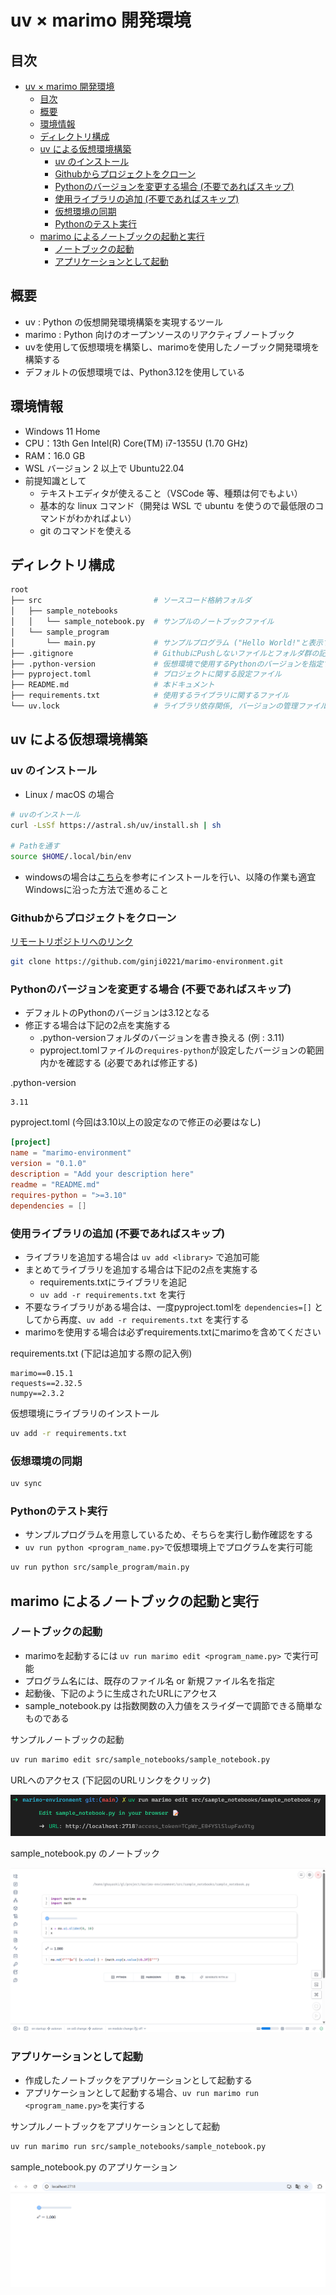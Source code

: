 # uv × marimo 開発環境

## 目次

- [uv × marimo 開発環境](#uv--marimo-開発環境)
  - [目次](#目次)
  - [概要](#概要)
  - [環境情報](#環境情報)
  - [ディレクトリ構成](#ディレクトリ構成)
  - [uv による仮想環境構築](#uv-による仮想環境構築)
    - [uv のインストール](#uv-のインストール)
    - [Githubからプロジェクトをクローン](#githubからプロジェクトをクローン)
    - [Pythonのバージョンを変更する場合 (不要であればスキップ)](#pythonのバージョンを変更する場合-不要であればスキップ)
    - [使用ライブラリの追加 (不要であればスキップ)](#使用ライブラリの追加-不要であればスキップ)
    - [仮想環境の同期](#仮想環境の同期)
    - [Pythonのテスト実行](#pythonのテスト実行)
  - [marimo によるノートブックの起動と実行](#marimo-によるノートブックの起動と実行)
    - [ノートブックの起動](#ノートブックの起動)
    - [アプリケーションとして起動](#アプリケーションとして起動)

## 概要

- uv : Python の仮想開発環境構築を実現するツール
- marimo : Python 向けのオープンソースのリアクティブノートブック
- uvを使用して仮想環境を構築し、marimoを使用したノーブック開発環境を構築する
- デフォルトの仮想環境では、Python3.12を使用している

## 環境情報

- Windows 11 Home
- CPU：13th Gen Intel(R) Core(TM) i7-1355U (1.70 GHz)
- RAM：16.0 GB
- WSL バージョン 2 以上で Ubuntu22.04
- 前提知識として
  - テキストエディタが使えること（VSCode 等、種類は何でもよい）
  - 基本的な linux コマンド（開発は WSL で ubuntu を使うので最低限のコマンドがわかればよい）
  - git のコマンドを使える

## ディレクトリ構成

```bash
root
├── src                         # ソースコード格納フォルダ
│   ├── sample_notebooks                  
│   │   └── sample_notebook.py  # サンプルのノートブックファイル
│   └── sample_program
│       └── main.py             # サンプルプログラム ("Hello World!"と表示するだけ)
├── .gitignore                  # GithubにPushしないファイルとフォルダ群の記述ファイル
├── .python-version             # 仮想環境で使用するPythonのバージョンを指定する
├── pyproject.toml              # プロジェクトに関する設定ファイル
├── README.md                   # 本ドキュメント
├── requirements.txt            # 使用するライブラリに関するファイル
└── uv.lock                     # ライブラリ依存関係, バージョンの管理ファイル
```

## uv による仮想環境構築

### uv のインストール

- Linux / macOS の場合

```bash
# uvのインストール
curl -LsSf https://astral.sh/uv/install.sh | sh

# Pathを通す
source $HOME/.local/bin/env
```

- windowsの場合は[こちら](https://docs.astral.sh/uv/getting-started/installation/#__tabbed_1_2)を参考にインストールを行い、以降の作業も適宜Windowsに沿った方法で進めること

### Githubからプロジェクトをクローン

[リモートリポジトリへのリンク](https://github.com/ginji0221/marimo-environment/tree/main#)

```bash    
git clone https://github.com/ginji0221/marimo-environment.git
```

### Pythonのバージョンを変更する場合 (不要であればスキップ)

- デフォルトのPythonのバージョンは3.12となる
- 修正する場合は下記の2点を実施する
  - .python-versionフォルダのバージョンを書き換える (例 : 3.11)
  - pyproject.tomlファイルの`requires-python`が設定したバージョンの範囲内かを確認する (必要であれば修正する)

.python-version

```text
3.11
```  

pyproject.toml (今回は3.10以上の設定なので修正の必要はなし)

```toml
[project]
name = "marimo-environment"
version = "0.1.0"
description = "Add your description here"
readme = "README.md"
requires-python = ">=3.10"
dependencies = []
```

### 使用ライブラリの追加 (不要であればスキップ)

- ライブラリを追加する場合は `uv add <library>` で追加可能
- まとめてライブラリを追加する場合は下記の2点を実施する
  - requirements.txtにライブラリを追記
  - `uv add -r requirements.txt` を実行
- 不要なライブラリがある場合は、一度pyproject.tomlを `dependencies=[]` としてから再度、`uv add -r requirements.txt` を実行する
- marimoを使用する場合は必ずrequirements.txtにmarimoを含めてください

requirements.txt (下記は追加する際の記入例)

```text
marimo==0.15.1
requests==2.32.5
numpy==2.3.2
```

仮想環境にライブラリのインストール
```bash
uv add -r requirements.txt
```

### 仮想環境の同期

```bash
uv sync
```

### Pythonのテスト実行

- サンプルプログラムを用意しているため、そちらを実行し動作確認をする
- `uv run python <program_name.py>`で仮想環境上でプログラムを実行可能

```bash
uv run python src/sample_program/main.py
```

## marimo によるノートブックの起動と実行

### ノートブックの起動

- marimoを起動するには `uv run marimo edit <program_name.py>` で実行可能
- プログラム名には、既存のファイル名 or 新規ファイル名を指定
- 起動後、下記のように生成されたURLにアクセス
- sample_notebook.py は指数関数の入力値をスライダーで調節できる簡単なものである

サンプルノートブックの起動

```bash
uv run marimo edit src/sample_notebooks/sample_notebook.py
```

URLへのアクセス (下記図のURLリンクをクリック)

![URL Access Image](/images/marimo_url.png)

sample_notebook.py のノートブック

![Sample Notebook](/images/marimo_notebook.png)

### アプリケーションとして起動

- 作成したノートブックをアプリケーションとして起動する
- アプリケーションとして起動する場合、`uv run marimo run <program_name.py>`を実行する

サンプルノートブックをアプリケーションとして起動

```bash
uv run marimo run src/sample_notebooks/sample_notebook.py
```

sample_notebook.py のアプリケーション

![Sample Notebook](/images/marimo_app.png)